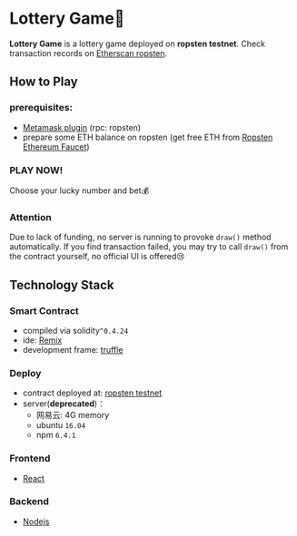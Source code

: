 # Lottery Game:rocket:
**Lottery Game** is a lottery game deployed on **ropsten testnet**. Check transaction records on [Etherscan ropsten](https://ropsten.etherscan.io/address/0xa24fc97c77013705e42ac23fb2593c49236b94c4).

## How to Play

### prerequisites:

- [Metamask plugin](https://metamask.io/) (rpc: ropsten)
- prepare some ETH balance on ropsten (get free ETH from [Ropsten Ethereum Faucet](https://faucet.ropsten.be/))

### PLAY NOW!

Choose your lucky number and bet:moneybag:

### Attention

Due to lack of funding, no server is running to provoke `draw()` method automatically. If you find transaction failed, you may try to call `draw()` from the contract yourself, no official UI is offered:cry:

## Technology Stack

### Smart Contract

- compiled via solidity`^0.4.24 `
- ide: [Remix](https://remix.ethereum.org/)
- development frame: [truffle](https://truffleframework.com/docs)

### Deploy

- contract deployed at: [ropsten testnet](https://ropsten.etherscan.io/)
- server(**deprecated**)：
  - 网易云: 4G memory
  - ubuntu `16.04`
  - npm `6.4.1`

### Frontend

- [React](https://github.com/facebook/react)

### Backend

- [Nodejs](https://github.com/topics/nodejs)
